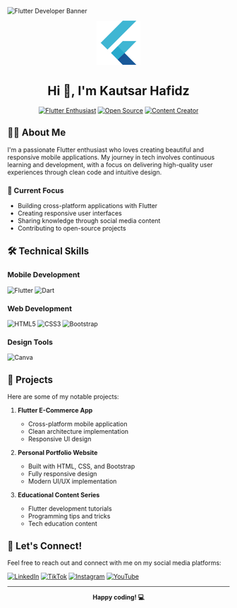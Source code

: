 ![Flutter Developer Banner](https://img.shields.io/badge/Flutter-Developer-blue?style=for-the-badge&logo=flutter)

<div align="center">
  <img src="https://raw.githubusercontent.com/devicons/devicon/master/icons/flutter/flutter-original.svg" alt="flutter" width="100"/>
  
  # Hi 👋, I'm Kautsar Hafidz
  
  [![Flutter Enthusiast](https://img.shields.io/badge/Flutter-Enthusiast-02569B?style=flat&logo=flutter)](https://flutter.dev)
  [![Open Source](https://img.shields.io/badge/Open%20Source-Contributor-success?style=flat&logo=github)](https://github.com/kautsarhafidz)
  [![Content Creator](https://img.shields.io/badge/Content-Creator-red?style=flat&logo=youtube)](https://youtube.com/@hafidtech)
</div>

## 👨‍💻 About Me

I'm a passionate Flutter enthusiast who loves creating beautiful and responsive mobile applications. My journey in tech involves continuous learning and development, with a focus on delivering high-quality user experiences through clean code and intuitive design.

### 🎯 Current Focus
- Building cross-platform applications with Flutter
- Creating responsive user interfaces
- Sharing knowledge through social media content
- Contributing to open-source projects

## 🛠 Technical Skills

### Mobile Development
![Flutter](https://img.shields.io/badge/Flutter-02569B?style=for-the-badge&logo=flutter&logoColor=white)
![Dart](https://img.shields.io/badge/Dart-0175C2?style=for-the-badge&logo=dart&logoColor=white)

### Web Development
![HTML5](https://img.shields.io/badge/HTML5-E34F26?style=for-the-badge&logo=html5&logoColor=white)
![CSS3](https://img.shields.io/badge/CSS3-1572B6?style=for-the-badge&logo=css3&logoColor=white)
![Bootstrap](https://img.shields.io/badge/Bootstrap-563D7C?style=for-the-badge&logo=bootstrap&logoColor=white)

### Design Tools
![Canva](https://img.shields.io/badge/Canva-%2300C4CC.svg?style=for-the-badge&logo=Canva&logoColor=white)

## 🚀 Projects

Here are some of my notable projects:

1. **Flutter E-Commerce App**
   - Cross-platform mobile application
   - Clean architecture implementation
   - Responsive UI design

2. **Personal Portfolio Website**
   - Built with HTML, CSS, and Bootstrap
   - Fully responsive design
   - Modern UI/UX implementation

3. **Educational Content Series**
   - Flutter development tutorials
   - Programming tips and tricks
   - Tech education content

## 🤝 Let's Connect!

Feel free to reach out and connect with me on my social media platforms:

[![LinkedIn](https://img.shields.io/badge/LinkedIn-Kautsar_Hafidz-0077B5?style=flat&logo=linkedin)](https://www.linkedin.com/in/kautsar-hafidz)
[![TikTok](https://img.shields.io/badge/TikTok-@hafidtech-black?style=flat&logo=tiktok)](https://tiktok.com/@hafidtech)
[![Instagram](https://img.shields.io/badge/Instagram-@hafidtech-E4405F?style=flat&logo=instagram)](https://instagram.com/hafidtech)
[![YouTube](https://img.shields.io/badge/YouTube-HafidTech-FF0000?style=flat&logo=youtube)](https://youtube.com/@hafidtech)

---

<div align="center">
  <b>Happy coding! 💻</b>
</div>
